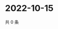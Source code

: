 # 2022-10-15

共 0 条

<!-- BEGIN WEIBO -->
<!-- 最后更新时间 Sat Oct 15 2022 20:34:45 GMT+0800 (China Standard Time) -->

<!-- END WEIBO -->

